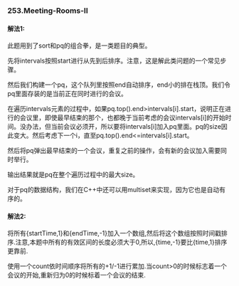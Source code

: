 ### 253.Meeting-Rooms-II

#### 解法1:

此题用到了sort和pq的组合拳，是一类题目的典型。

先将intervals按照start进行从先到后排序。注意，这是解此类问题的一个常见步骤。

然后我们构建一个pq，这个队列里按照end自动排序，end小的排在栈顶。我们令pq里面存装的是当前正在同时进行的会议。

在遍历intervals元素的过程中，如果pq.top().end>intervals[i].start，说明正在进行的会议里，即使最早结束的那个，也都晚于当前考虑的会议intervals[i]的开始时间。没办法，但当前会议必须开，所以要将intervals[i]加入pq里面。pq的size因此变大。然后考虑下一个i，直至pq.top().end<=intervals[i].start。

然后将pq弹出最早结束的一个会议，重复之前的操作，会有新的会议加入需要同时举行。

输出结果就是pq在整个遍历过程中的最大size。

对于pq的数据结构，我们在C++中还可以用multiset来实现，因为它也是自动有序的。

#### 解法2:

将所有{startTime,1}和{endTime,-1}加入一个数组,然后将这个数组按照时间戳排序.注意,本题中所有的有效区间的长度必须大于0,所以,{time,-1}要比{time,1}排序更靠前.

使用一个count依时间顺序将所有的+1/-1进行累加.当count>0的时候标志着一个会议的开始,重新归为0的时候标着一个会议的结束.
